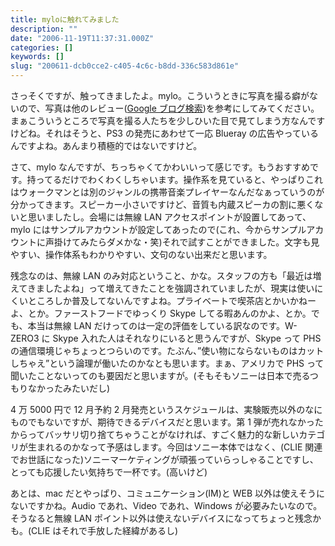 ```yaml
---
title: myloに触れてみました
description: ""
date: "2006-11-19T11:37:31.000Z"
categories: []
keywords: []
slug: "200611-dcb0cce2-c405-4c6c-b8dd-336c583d861e"
---
```


さっそくですが、触ってきましたよ。mylo。こういうときに写真を撮る癖がないので、写真は他のレビュー([Google ブログ検索](http://blogsearch.google.co.jp/blogsearch?hl=ja&q=mylo&btnG=%E3%83%96%E3%83%AD%E3%82%B0%E6%A4%9C%E7%B4%A2&lr=lang_ja))を参考にしてみてください。まぁこういうところで写真を撮る人たちを少しひいた目で見てしまう方なんですけどね。それはそうと、PS3 の発売にあわせて一応 Blueray の広告やっているんですよね。あんまり積極的ではないですけど。

さて、mylo なんですが、ちっちゃくてかわいいって感じです。もうおすすめです。持ってるだけでわくわくしちゃいます。操作系を見ていると、やっぱりこれはウォークマンとは別のジャンルの携帯音楽プレイヤーなんだなぁっていうのが分かってきます。スピーカー小さいですけど、音質も内蔵スピーカの割に悪くないと思いましたし。会場には無線 LAN アクセスポイントが設置してあって、mylo にはサンプルアカウントが設定してあったので(これ、今からサンプルアカウントに声掛けてみたらダメかな・笑)それで試すことができました。文字も見やすい、操作体系もわかりやすい、文句のない出来だと思います。

残念なのは、無線 LAN のみ対応ということ、かな。スタッフの方も「最近は増えてきましたよね」って増えてきたことを強調されていましたが、現実は使いにくいところしか普及してないんですよね。プライベートで喫茶店とかいかねーよ、とか。ファーストフードでゆっくり Skype してる暇あんのかよ、とか。でも、本当は無線 LAN だけってのは一定の評価をしている訳なのです。W-ZERO3 に Skype 入れた人はそれなりにいると思うんですが、Skype って PHS の通信環境じゃちょっとつらいのです。たぶん、”使い物にならないものはカットしちゃえ”という論理が働いたのかなとも思います。まぁ、アメリカで PHS って聞いたことないってのも要因だと思いますが。(そもそもソニーは日本で売るつもりなかったみたいだし)

4 万 5000 円で 12 月予約 2 月発売というスケジュールは、実験販売以外のなにものでもないですが、期待できるデバイスだと思います。第 1 弾が売れなかったからってバッサリ切り捨てちゃうことがなければ、すごく魅力的な新しいカテゴリが生まれるのかなって予感はします。今回はソニー本体ではなく、(CLIE 関連でお世話になった)ソニーマーケティングが頑張っていらっしゃることですし、とっても応援したい気持ちで一杯です。(高いけど)

あとは、mac だとやっぱり、コミュニケーション(IM)と WEB 以外は使えそうにないですかね。Audio であれ、Video であれ、Windows が必要みたいなので。そうなると無線 LAN ポイント以外は使えないデバイスになってちょっと残念かも。(CLIE はそれで手放した経緯があるし)
